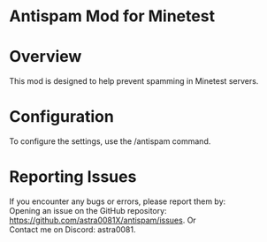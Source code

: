 Antispam Mod for Minetest
=====================================
# Overview
This mod is designed to help prevent spamming in Minetest servers.
# Configuration
To configure the settings, use the /antispam command.
# Reporting Issues
If you encounter any bugs or errors, please report them by:  
Opening an issue on the GitHub repository: https://github.com/astra0081X/antispam/issues. Or                                        
Contact me on Discord: astra0081.


